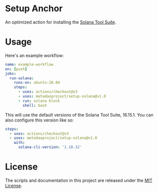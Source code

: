 # Setup Anchor

An optimized action for installing the [Solana Tool Suite](https://docs.solana.com/cli/install-solana-cli-tools).

# Usage

Here's an example workflow:

```yaml
name: example-workflow
on: [push]
jobs:
  run-solana:
    runs-on: ubuntu-20.04
    steps:
      - uses: actions/checkout@v3
      - uses: metadaoproject/setup-solana@v1.0
      - run: solana block
        shell: bash
```

This will use the default versions of the Solana Tool Suite, 16.15.1. You can also configure this version like so:

```yaml
steps:
  - uses: actions/checkout@v3
  - uses: metadaoproject/setup-solana@v1.0
    with: 
      solana-cli-version: '1.10.32'
```

# License

The scripts and documentation in this project are released under the [MIT License](LICENSE).